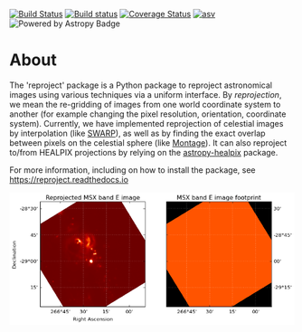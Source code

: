[![Build Status](https://travis-ci.org/astrofrog/reproject.svg?branch=master)](https://travis-ci.org/astrofrog/reproject) [![Build status](https://ci.appveyor.com/api/projects/status/0ifg4xonlyrc6eu4/branch/master?svg=true)](https://ci.appveyor.com/project/Astropy/reproject/branch/master) [![Coverage Status](https://coveralls.io/repos/astrofrog/reproject/badge.svg?branch=master)](https://coveralls.io/r/astrofrog/reproject?branch=master) [![asv](http://img.shields.io/badge/benchmarked%20by-asv-green.svg?style=flat)](http://astrofrog.github.io/reproject-benchmarks/) ![Powered by Astropy Badge](http://img.shields.io/badge/powered%20by-AstroPy-orange.svg?style=flat)

About
=====

The 'reproject' package is a Python package to reproject astronomical images using various techniques via a uniform interface. By *reprojection*, we mean the re-gridding of images from one world coordinate system to another (for example changing the pixel resolution, orientation, coordinate system). Currently, we have implemented reprojection of celestial images by interpolation (like [SWARP](http://www.astromatic.net/software/swarp)), as well as by finding the exact overlap between pixels on the celestial sphere (like [Montage](http://montage.ipac.caltech.edu/index.html)). It can also reproject to/from HEALPIX projections by relying on the [astropy-healpix](https://github.com/astropy/astropy-healpix) package.

For more information, including on how to install the package, see https://reproject.readthedocs.io

![screenshot](docs/images/index-4.png)
